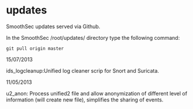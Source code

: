 updates
=======

SmoothSec updates served via Github.

In the SmoothSec /root/updates/ directory type the following command:

 `git pull origin master`

15/07/2013

ids_logcleanup:Unified log cleaner scrip for Snort and Suricata. 

11/05/2013

u2_anon: Process unified2 file and allow anonymization of different level
of information (will create new file), simplifies the sharing of events. 
